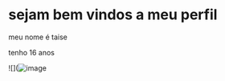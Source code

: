  # sejam bem vindos a meu perfil
 
 meu nome é taise
 
 tenho 16 anos

 ![](![image](https://github.com/TaiseOliveira/taise/assets/114756681/2ac274c7-0812-406a-b493-c6f66759366b)



